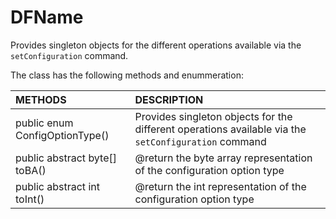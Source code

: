 # DFName
Provides singleton objects for the different operations available via the <code>setConfiguration</code> command.

The class has the following methods and enummeration:

|METHODS                                       |DESCRIPTION                                                                                        |
|:---------------------------------------------|:--------------------------------------------------------------------------------------------------|
|public enum ConfigOptionType()|Provides singleton objects for the different operations available via the <code>setConfiguration</code> command|
|public abstract byte[] toBA()|@return the byte array representation of the configuration option type|
|public abstract int toInt()|@return the int representation of the configuration option type|
